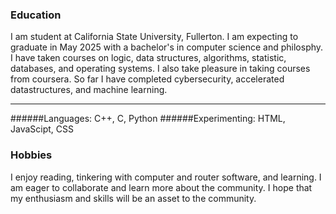 ### Education
I am student at California State University, Fullerton. I am expecting to graduate in May 2025 with a bachelor's in computer science and philosphy.
I have taken courses on logic, data structures, algorithms, statistic, databases, and operating systems. I also take pleasure in 
taking courses from coursera. So far I have completed cybersecurity, accelerated datastructures, and machine learning.
___

######Languages: C++, C, Python
######Experimenting: HTML, JavaScipt, CSS

### Hobbies
I enjoy reading, tinkering with computer and router software, and learning. I am eager to collaborate and learn more about the community. I hope that my enthusiasm and skills will be an asset to the community.

<!--
**fiddle-c/fiddle-c** is a ✨ _special_ ✨ repository because its `README.md` (this file) appears on your GitHub profile.

Here are some ideas to get you started:

- 🔭 I’m currently working on ...
- 🌱 I’m currently learning ...
- 👯 I’m looking to collaborate on ...
- 🤔 I’m looking for help with ...
- 💬 Ask me about ...
- 📫 How to reach me: ...
- 😄 Pronouns: ...
- ⚡ Fun fact: ...
-->
